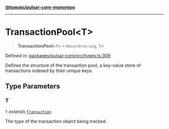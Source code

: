 [**@tuwaio/pulsar-core-monorepo**](../../../README.md)

***

# TransactionPool\<T\>

> **TransactionPool**\<`T`\> = `Record`\<`string`, `T`\>

Defined in: [packages/pulsar-core/src/types.ts:309](https://github.com/TuwaIO/pulsar-core/blob/fa53be494bf60c2dfc7d93a5ee62023074055721/packages/pulsar-core/src/types.ts#L309)

Defines the structure of the transaction pool, a key-value store of transactions indexed by their unique keys.

## Type Parameters

### T

`T` *extends* [`Transaction`](Transaction.md)

The type of the transaction object being tracked.

